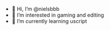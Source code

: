 - 👋 Hi, I’m @nielsbbb
- 👀 I’m interested in gaming and editing
- 🌱 I’m currently learning uscript


